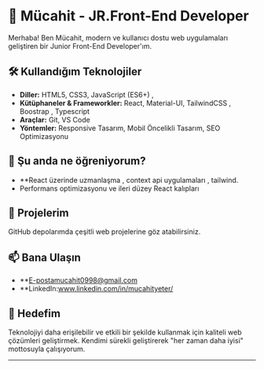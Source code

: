# 👋 Mücahit - JR.Front-End Developer  

Merhaba! Ben Mücahit, modern ve kullanıcı dostu web uygulamaları geliştiren bir  Junior Front-End Developer'ım. 

## 🛠️ Kullandığım Teknolojiler  

- **Diller:** HTML5, CSS3, JavaScript (ES6+) , 
- **Kütüphaneler & Frameworkler:** React, Material-UI, TailwindCSS , Boostrap , Typescript  
- **Araçlar:** Git, VS Code  
- **Yöntemler:** Responsive Tasarım, Mobil Öncelikli Tasarım, SEO Optimizasyonu  

## 🌱 Şu anda ne öğreniyorum?  
- **React  üzerinde uzmanlaşma , context api uygulamaları , tailwind. 
- Performans optimizasyonu ve ileri düzey React kalıpları  

## 💼 Projelerim  
GitHub depolarımda çeşitli web projelerine göz atabilirsiniz. 

## 📫 Bana Ulaşın  
- **E-postamucahit0998@gmail.com  
- **LinkedIn:www.linkedin.com/in/mucahityeter/
  

## 🌟 Hedefim  
Teknolojiyi daha erişilebilir ve etkili bir şekilde kullanmak için kaliteli web çözümleri geliştirmek. Kendimi sürekli geliştirerek "her zaman daha iyisi" mottosuyla çalışıyorum.  

---


